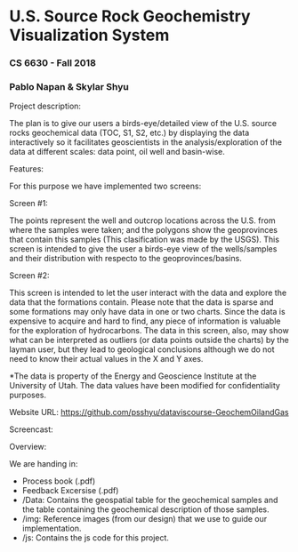 # U.S. Source Rock Geochemistry Visualization System
### CS 6630 - Fall 2018
### Pablo Napan & Skylar Shyu

Project description:

The plan is to give our users a birds-eye/detailed view of
the U.S. source rocks geochemical data (TOC, S1, S2, etc.) by displaying the data interactively
so it facilitates geoscientists in the analysis/exploration of the data at different
scales: data point, oil well and basin-wise.

Features:

For this purpose we have implemented two screens:

Screen #1:

The points represent the well and outcrop locations across the U.S. from where the samples were taken; and the polygons show the
geoprovinces that contain this samples (This clasification was made by the USGS). This screen is intended to give the user a birds-eye view of
the wells/samples and their distribution with respecto to the geoprovinces/basins.

Screen #2:

This screen is intended to let the user interact with the data and explore the data that the formations contain. Please note that
the data is sparse and some formations may only have data in one or two charts. Since the data is expensive to acquire and hard to find,
any piece of information is valuable for the exploration of hydrocarbons. The data in this screen, also, may show what can be interpreted
as outliers (or data points outside the charts) by the layman user, but they lead to geological conclusions although we do not need to know
their actual values in the X and Y axes.

*The data is property of the Energy and Geoscience Institute at the University of Utah. The data values have been modified
for confidentiality purposes.


Website URL: https://github.com/psshyu/dataviscourse-GeochemOilandGas

Screencast:

Overview:

We are handing in:

- Process book (.pdf)
- Feedback Excersise (.pdf)
- /Data: Contains the geospatial table for the geochemical samples and the table containing the geochemical description of those samples.
- /img: Reference images (from our design) that we use to guide our implementation.
- /js: Contains the js code for this project.
